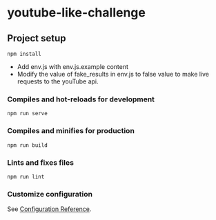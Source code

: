# youtube-like-challenge

## Project setup
```
npm install
```
* Add env.js with env.js.example content
* Modify the value of fake_results in env.js to false value to make live requests to the youTube api.


### Compiles and hot-reloads for development
```
npm run serve
```

### Compiles and minifies for production
```
npm run build
```

### Lints and fixes files
```
npm run lint
```

### Customize configuration
See [Configuration Reference](https://cli.vuejs.org/config/).
